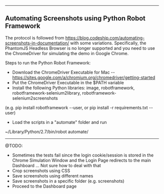 --------------------
Automating Screenshots using Python Robot Framework
--------------------
The protocol is followed from https://blog.codeship.com/automating-screenshots-in-documentation/ with some variations.
Specifically, the PhantomJS Headless Browser is no longer supported and you need to use the ChromeDriver for simulating the demo in Google Chrome.

Steps to run the Python Robot Framework:
- Download the ChromeDriver Executable for Mac -- https://sites.google.com/a/chromium.org/chromedriver/getting-started
- Put the ChromeDriver Executable in the $PATH variable
- Install the following Python libraries: image, robotframework, robotframework-selenium2library, robotframework-selenium2screenshots

(e.g. pip install robotframework --user, or pip install -r requirements.txt --user)

- Load the scripts in a "automate" folder and run

~/Library/Python/2.7/bin/robot automate/

--------------------
@TODO:
- Sometimes the tests fail since the login cookie/session is stored in the Chrome Simulation Window and the Login Page redirects to the main Dashboard ... Not sure how to deal with that
- Crop screenshots using CSS 
- Save screenshots using different names
- Save screenshots in a specific folder (e.g. screenshots)
- Proceed to the Dashboard page 

